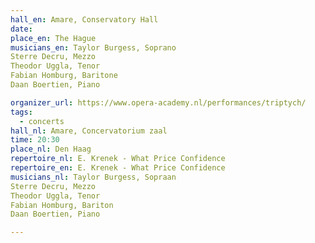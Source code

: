 ```yaml
---
hall_en: Amare, Conservatory Hall
date:
place_en: The Hague
musicians_en: Taylor Burgess, Soprano
Sterre Decru, Mezzo
Theodor Uggla, Tenor
Fabian Homburg, Baritone
Daan Boertien, Piano

organizer_url: https://www.opera-academy.nl/performances/triptych/
tags:
  - concerts
hall_nl: Amare, Concervatorium zaal
time: 20:30
place_nl: Den Haag
repertoire_nl: E. Krenek - What Price Confidence
repertoire_en: E. Krenek - What Price Confidence
musicians_nl: Taylor Burgess, Sopraan
Sterre Decru, Mezzo
Theodor Uggla, Tenor
Fabian Homburg, Bariton
Daan Boertien, Piano

---
```


